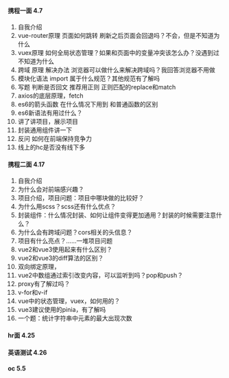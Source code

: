 #### 携程一面 4.7

1. 自我介绍
2. vue-router原理 页面如何跳转 刷新之后页面会回退吗？不会，但是不知道为什么
3. vuex原理 如何全局状态管理？如果和页面中的变量冲突该怎么办？没遇到过不知道为什么
4. 跨域 原理 解决办法 浏览器可以做什么来解决跨域吗？我回答浏览器不用做
5. 模块化语法 import 属于什么规范？其他规范有了解吗
6. 写题 判断是否回文 推荐用正则 正则匹配的replace和match
7. axios的底层原理，fetch
8. es6的箭头函数 在什么情况下用到 和普通函数的区别
9. es6新语法有用过什么？
10. 讲了讲项目，展示项目
11. 封装通用组件讲一下
12. 反问 如何在前端保持竞争力
13. 线上的hc是否没有线下多

#### 携程二面 4.17

1. 自我介绍
2. 为什么会对前端感兴趣？
3. 项目介绍，项目问题：项目中哪块做的比较好？
4. 为什么用scss？scss还有什么优点？
5. 封装组件：什么情况封装、如何让组件变得更加通用？封装的时候需要注意什么？
6. 为什么会有跨域问题？cors相关的头信息？
7. 项目有什么亮点？……一堆项目问题
8. vue2和vue3使用起来有什么区别？
9. vue2和vue3的diff算法的区别？
10. 双向绑定原理，
11. vue2中数组通过索引改变内容，可以监听到吗？pop和push？
12. proxy有了解过吗？
13. v-for和v-if
14. vue中的状态管理，vuex，如何用的？
15. vue3建议使用的pinia，有了解吗
16. 一个题：统计字符串中元素的最大出现次数

#### hr面 4.25

#### 英语测试 4.26

#### oc 5.5